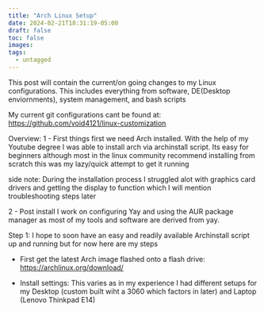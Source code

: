 ```yaml
---
title: "Arch Linux Setup"
date: 2024-02-21T18:31:19-05:00
draft: false
toc: false
images:
tags:
  - untagged
---
```



This post will contain the current/on going changes to my Linux configurations. This includes everything from software, DE(Desktop enviornments), system management, and bash scripts

My current git configurations cant be found at:
https://github.com/void4121/linux-customization

Overview:
1 - First things first we need Arch installed. With the help of my Youtube degree I was able to install arch via archinstall script. Its easy for beginners although most in the linux community recommend installing from scratch this was my lazy/quick attempt to get it running

side note: During the installation process I struggled alot with graphics card drivers and getting the display to function which I will mention troubleshooting steps later

2 - Post install I work on configuring Yay and using the AUR package manager as most of my tools and software are derived from yay.



Step 1:
I hope to soon have an easy and readily available Archinstall script up and running but for now here are my steps

- First get the latest Arch image flashed onto a flash drive:
https://archlinux.org/download/

- Install settings: This varies as in my experience I had different setups for my Desktop (custom built wiht a 3060 which factors in later) and Laptop (Lenovo Thinkpad E14)

